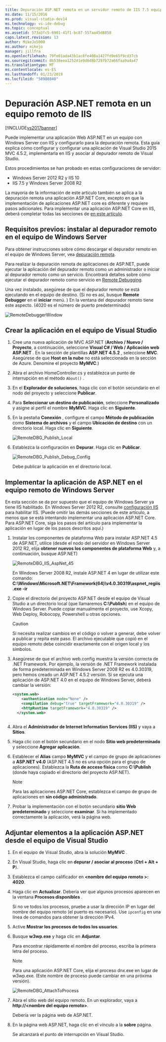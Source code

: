 ```yaml
---
title: Depuración ASP.NET remota en un servidor remoto de IIS 7.5 equipo | Documentos de Microsoft
ms.date: 11/15/2016
ms.prod: visual-studio-dev14
ms.technology: vs-ide-debug
ms.topic: conceptual
ms.assetid: 573a3fc5-6901-41f1-bc87-557aa45d8858
caps.latest.revision: 13
author: MikeJo5000
ms.author: mikejo
manager: jillfra
ms.openlocfilehash: 79fe01ada43b1ac8fe408a1427fd9e65f9cd37cb
ms.sourcegitcommit: 8b538eea125241e9d6d8b7297b72a66faa9a4a47
ms.translationtype: MT
ms.contentlocale: es-ES
ms.lasthandoff: 01/23/2019
ms.locfileid: "58988840"
---
```

# <a name="remote-debugging-aspnet-on-a-remote-iis-computer"></a>Depuración ASP.NET remota en un equipo remoto de IIS
[!INCLUDE[vs2017banner](../includes/vs2017banner.md)]

Puede implementar una aplicación Web ASP.NET en un equipo con Windows Server con IIS y configurarlo para la depuración remota. Esta guía explica cómo configurar y configurar una aplicación de Visual Studio 2015 MVC 4.5.2, implementarla en IIS y asociar al depurador remoto de Visual Studio.

Estos procedimientos se han probado en estas configuraciones de servidor:
* Windows Server 2012 R2 y IIS 10
* IIS 7.5 y Windows Server 2008 R2

La mayoría de la información de este artículo también se aplica a la depuración remota una aplicación ASP.NET Core, excepto en que la implementación de aplicaciones ASP.NET core es diferente y requiere pasos adicionales. Para implementar una aplicación ASP.NET Core en IIS, deberá completar todas las secciones de [en este artículo](https://docs.asp.net/en/latest/publishing/iis.html).

## <a name="prerequisites-install-the-remote-debugger-on-the-windows-server-computer"></a>Requisitos previos: instalar al depurador remoto en el equipo de Windows Server

Para obtener instrucciones sobre cómo descargar el depurador remoto en el equipo de Windows Server, vea [depuración remota](../debugger/remote-debugging.md).

Para realizar la depuración remota de aplicaciones de ASP.NET, puede ejecutar la aplicación del depurador remoto como un administrador o iniciar al depurador remoto como un servicio. Encontrará detalles sobre cómo ejecutar el depurador remoto como servicio en [Remote Debugging](../debugger/remote-debugging.md).

Una vez instalado, asegúrese de que el depurador remoto se está ejecutando en el equipo de destino. (Si no es así, busque **Remote Debugger** en el **iniciar** menú. ) En la ventana del depurador remoto tiene este aspecto. (4020 es el número de puerto predeterminado)

![RemoteDebuggerWindow](../debugger/media/remotedebuggerwindow.png "RemoteDebuggerWindow")
  
## <a name="create-the-application-on-the-visual-studio-computer"></a>Crear la aplicación en el equipo de Visual Studio  
  
1. Cree una nueva aplicación de MVC ASP.NET (**Archivo / Nuevo / Proyecto**, a continuación, seleccione **Visual C# / Web / Aplicación web ASP.NET** . En la sección de plantillas **ASP.NET 4.5.2** , seleccione **MVC**. Asegúrese de que **Host en la nube** no está seleccionada en la sección de Azure. Denomine el proyecto **MyMVC**.)
1. Abra el archivo HomeController.cs y establezca un punto de interrupción en el método `About()` .
1. En el **Explorador de soluciones**, haga clic con el botón secundario en el nodo del proyecto y seleccione **Publicar**.
1. Para **Seleccionar un destino de publicación**, seleccione **Personalizado** y asigne al perfil el nombre **MyMVC**. Haga clic en **Siguiente**.
1. En la pestaña **Conexión** , configure el campo **Método de publicación** como **Sistema de archivos** y el campo **Ubicación de destino** con un directorio local. Haga clic en **Siguiente**.

    ![RemoteDBG_Publish_Local](../debugger/media/remotedbg-publish-local.png "RemoteDBG_Publish_Local")
1. Establezca la configuración en **Depurar**. Haga clic en **Publicar**.

    ![RemoteDBG_Publish_Debug_Config](../debugger/media/remotedbg-publish-debug-config.png "RemoteDBG_Publish_Debug_Config")
    
    Debe publicar la aplicación en el directorio local.

## <a name="BKMK_deploy_asp_net"></a> Implementar la aplicación de ASP.NET en el equipo remoto de Windows Server

 En esta sección se da por supuesto que el equipo de Windows Server ya tiene IIS habilitado. En Windows Server 2012 R2, consulte [configuración IIS](https://docs.asp.net/en/latest/publishing/iis.html#iis-configuration) para habilitar IIS. (Puede omitir las demás secciones de este artículo, a menos que se está intentando implementar una aplicación ASP.NET Core. Para ASP.NET Core, siga los pasos del artículo para implementar la aplicación en lugar de los pasos descritos aquí.)
1. Instalar los componentes de plataforma Web para instalar ASP.NET 4.5 de ASP.NET, utilice (desde el nodo del servidor en Windows Server 2012 R2, elija **obtener nuevos los componentes de plataforma Web** y, a continuación, busque ASP.NET)

    ![RemoteDBG_IIS_AspNet_45](../debugger/media/remotedbg-iis-aspnet-45.png "RemoteDBG_IIS_AspNet_45")

    En Windows Server 2008 R2, instale ASP.NET 4 en lugar de utilizar este comando:   **C:\Windows\Microsoft.NET\Framework(64)\v4.0.30319\aspnet_regiis.exe -ir**
1. Copie el directorio del proyecto ASP.NET desde el equipo de Visual Studio a un directorio local (que llamaremos **C:\Publish**) en el equipo de Windows Server. Puede copiar manualmente el proyecto, use Xcopy, Web Deploy, Robocopy, Powershell u otras opciones.

    > [!CAUTION]
    >  Si necesita realizar cambios en el código o volver a generar, debe volver a publicar y repita este paso. El archivo ejecutable que copió en el equipo remoto debe coincidir exactamente con el origen local y los símbolos.
1. Asegúrese de que el archivo web.config muestra la versión correcta de .NET Framework.  Por ejemplo, la versión de .NET Framework instalada de forma predeterminada en Windows Server 2008 R2 es 4.0.30319, pero hemos creado un ASP.NET 4.5.2 versión. Si se ejecuta una aplicación de ASP.NET 4.0 en el equipo de Windows Server, deberá cambiar la versión:
  
    ```xml
    <system.web>
        <authentication mode="None" />  
        <compilation debug="true" targetFramework="4.0.30319" />
        <httpRuntime targetFramework="4.0.30319" />
      </system.web>
  
    ```
1. Abra el **Administrador de Internet Information Services (IIS)** y vaya a **Sitios**.
1. Haga clic con el botón secundario en el nodo **Sitio web predeterminado** y seleccione **Agregar aplicación**.
1. Establecer el **Alias** campo **MyMVC** y el campo de grupo de aplicaciones a **ASP.NET v4.0** (ASP.NET 4.5 no es una opción para el grupo de aplicaciones). Establezca la **Ruta de acceso física** como **C:\Publish** (donde haya copiado el directorio del proyecto ASP.NET).

    >[!NOTE] 
    > Para las aplicaciones ASP.NET Core, establezca el campo de grupo de aplicaciones en **sin código administrado**.
1. Probar la implementación con el botón secundario **sitio Web predeterminado** y seleccione **examinar**.
    Si ha implementado correctamente la aplicación, verá la página web.

## <a name="attach-to-the-aspnet-application-from-the-visual-studio-computer"></a>Adjuntar elementos a la aplicación ASP.NET desde el equipo de Visual Studio

1. En el equipo de Visual Studio, abra la solución **MyMVC** .
1. En Visual Studio, haga clic en **depurar / asociar al proceso** (**Ctrl + Alt + P**).
1. Establezca el campo calificador en  **\<nombre del equipo remoto >: 4020**.
1. Haga clic en **Actualizar**.
    Debería ver que algunos procesos aparecen en la ventana **Procesos disponibles** .

    Si no ve todos los procesos, pruebe a usar la dirección IP en lugar del nombre del equipo remoto (el puerto es necesario). Use `ipconfig` en una línea de comandos para obtener la dirección IPv4.
1. Active  **Mostrar los procesos de todos los usuarios**.
1. Busque **w3wp.exe** y haga clic en **Adjuntar**.

     Para encontrar rápidamente el nombre del proceso, escriba la primera letra del proceso.
     
    >[!NOTE]
    > Para una aplicación ASP.NET Core, elija el proceso dnx.exe en lugar de w3wp.exe. (Este nombre de proceso puede cambiar en una próxima versión).

    ![RemoteDBG_AttachToProcess](../debugger/media/remotedbg-attachtoprocess.png "RemoteDBG_AttachToProcess")

1. Abra el sitio web del equipo remoto. En un explorador, vaya a **http://\<nombre del equipo remoto>**.
    
    Debería ver la página web de ASP.NET.
1. En la página web ASP.NET, haga clic en el vínculo a la **sobre** página.

    Se alcanzará el punto de interrupción en Visual Studio.
